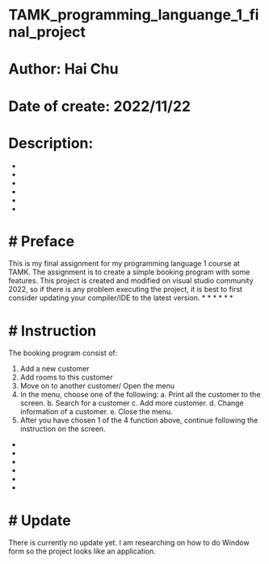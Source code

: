 # TAMK_programming_languange_1_final_project
# Author: Hai Chu
# Date of create: 2022/11/22
# Description:
*
*
*
*
*
*
# # Preface
This is my final assignment for my programming language 1 course at TAMK. 
The assignment is to create a simple booking program with some features.
This project is created and modified on visual studio community 2022, so if there is any problem executing the project, it is best to first consider updating your compiler/IDE to the latest version.
*
*
*
*
*
*
# # Instruction
The booking program consist of:
  1. Add a new customer
  2. Add rooms to this customer
  3. Move on to another customer/ Open the menu
  4. In the menu, choose one of the following:
    a. Print all the customer to the screen.
    b. Search for a customer
    c. Add more customer.
    d. Change information of a customer.
    e. Close the menu.
  5. After you have chosen 1 of the 4 function above, continue following the instruction on the screen.
*
*
*
*
*
*
# # Update
There is currently no update yet. I am researching on how to do Window form so the project looks like an application.
